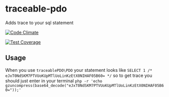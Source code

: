 # traceable-pdo
Adds trace to your sql statement

[![Code Climate](https://codeclimate.com/github/antonmarin/traceable-pdo/badges/gpa.svg)](https://codeclimate.com/github/antonmarin/traceable-pdo)

[![Test Coverage](https://codeclimate.com/github/antonmarin/traceable-pdo/badges/coverage.svg)](https://codeclimate.com/github/antonmarin/traceable-pdo/coverage)

## Usage

When you use `traceablePDO\PDO` your statement looks like
`SELECT 1 /* eJxT0NdSKM7PTVUoKUpMTlUoLinKzEtX0NIHAF05B60= */`
so to get trace you should just enter in your terminal
`php -r 'echo gzuncompress(base64_decode("eJxT0NdSKM7PTVUoKUpMTlUoLinKzEtX0NIHAF05B60="));'`